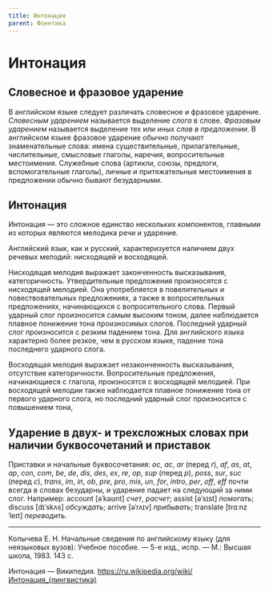 ```yaml
---
title: Интонация
parent: Фонетика
---
```


# Интонация


## Словесное и фразовое ударение

В английском языке следует различать словесное и фразовое ударение.
*Словесным ударением* называется выделение *слога* в слове.  *Фразовым
ударением* называется выделение тех или иных *слов в предложении*.  В
английском языке фразовое ударение обычно получают знаменательные
слова: имена существительные, прилагательные, числительные, смысловые
глаголы, наречия, вопросительные местоимения.  Служебные слова
(артикли, союзы, предлоги, вспомогательные глаголы), личные и
притяжательные местоимения в предложении обычно бывают безударными.


## Интонация

Интонация — это сложное единство нескольких компонентов, главными из
которых являются мелодика речи и ударение.

Английский язык, как и русский, характеризуется наличием двух речевых
мелодий: нисходящей и восходящей.

Нисходящая мелодия выражает законченность высказывания,
категоричность.  Утвердительные предложения произносятся с нисходящей
мелодией.  Она употребляется в повелительных и повествовательных
предложениях, а также в вопросительных предложениях, начинающихся с
вопросительного слова.  Первый ударный слог произносится самым высоким
тоном, далее наблюдается плавное понижение тона произносимых слогов.
Последний ударный слог произносится с резким падением тона.  Для
английского языка характерно более резкое, чем в русском языке,
падение тона последнего ударного слога.

Восходящая мелодия выражает незаконченность высказывания, отсутствие
категоричности.  Вопросительные предложения, начинающиеся с глагола,
произносятся с восходящей мелодией.  При восходящей мелодии также
наблюдается плавное понижение тона от первого ударного слога, но
последний ударный слог произносится с повышением тона,


## Ударение в двух- и трехсложных словах при наличии буквосочетаний и приставок

Приставки и начальные буквосочетания: *oc*, *ac*, *ar* (перед *r*),
*af*, *as*, *at*, *ap*, *con*, *com*, *be*, *de*, *dis*, *des*, *ex*,
*re*, *op*, *sup* (перед *p*), *poss*, *sur*, *suc* (перед *c*),
*trans*, *im*, *in*, *ob*, *pre*, *pro*, *mis*, *un*, *for*, *intro*,
*per*, *off*, *eff* почти всегда в словах безударны, и ударение падает
на следующий за ними слог.  Например: account [əˈkaʊnt] *счет*, *расчет*;
assist [əˈsɪst] *помогать*; discuss [dɪˈskʌs] *обсуждать*; arrive [əˈrʌɪv]
*прибывать*; translate [trɑːnzˈleɪt] *переводить*.


---

Колычева Е. Н.  Начальные сведения по английскому языку (для
неязыковых вузов): Учебное пособие. — 5-е изд., испр. — М.: Высшая
школа, 1983. 143 с.

Интонация — Википедия.
<https://ru.wikipedia.org/wiki/Интонация_(лингвистика)>
